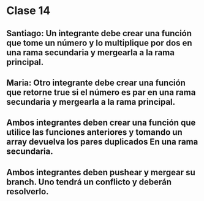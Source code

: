 # Clase 14

## Santiago: Un integrante debe crear una función que tome un número y lo multiplique por dos en una rama secundaria y mergearla a la rama principal.

## Maria: Otro integrante debe crear una función que retorne true si el número es par en una rama secundaria y mergearla a la rama principal.

## Ambos integrantes deben crear una función que utilice las funciones anteriores y tomando un array devuelva los pares duplicados En una rama secundaria. 

## Ambos integrantes deben pushear y mergear su branch. Uno tendrá un conflicto y deberán resolverlo.